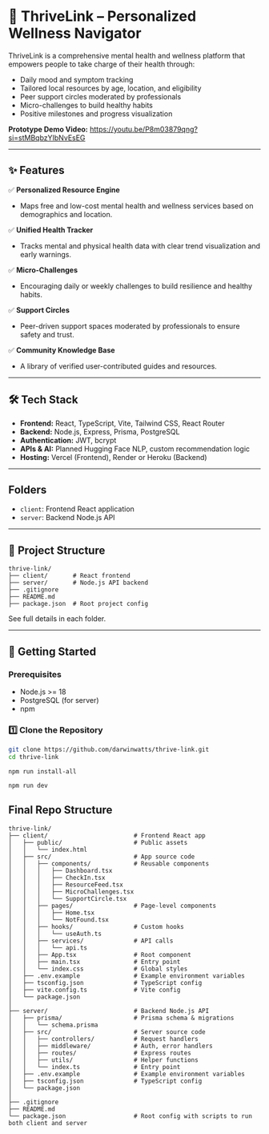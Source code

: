 # 🌿 ThriveLink – Personalized Wellness Navigator

ThriveLink is a comprehensive mental health and wellness platform that empowers people to take charge of their health through:
- Daily mood and symptom tracking
- Tailored local resources by age, location, and eligibility
- Peer support circles moderated by professionals
- Micro-challenges to build healthy habits
- Positive milestones and progress visualization

**Prototype Demo Video:** https://youtu.be/P8m03879qng?si=stMBqbzYIbNvEsEG

---

## ✨ Features

✅ **Personalized Resource Engine**
- Maps free and low-cost mental health and wellness services based on demographics and location.

✅ **Unified Health Tracker**
- Tracks mental and physical health data with clear trend visualization and early warnings.

✅ **Micro-Challenges**
- Encouraging daily or weekly challenges to build resilience and healthy habits.

✅ **Support Circles**
- Peer-driven support spaces moderated by professionals to ensure safety and trust.

✅ **Community Knowledge Base**
- A library of verified user-contributed guides and resources.

---

## 🛠️ Tech Stack

- **Frontend:** React, TypeScript, Vite, Tailwind CSS, React Router
- **Backend:** Node.js, Express, Prisma, PostgreSQL
- **Authentication:** JWT, bcrypt
- **APIs & AI:** Planned Hugging Face NLP, custom recommendation logic
- **Hosting:** Vercel (Frontend), Render or Heroku (Backend)

---

## Folders
- `client`: Frontend React application
- `server`: Backend Node.js API

---

## 📂 Project Structure
```
thrive-link/
├── client/       # React frontend
├── server/       # Node.js API backend
├── .gitignore
├── README.md
├── package.json  # Root project config
```

See full details in each folder.

---

## 🚀 Getting Started

### Prerequisites

- Node.js >= 18
- PostgreSQL (for server)
- npm

### 1️⃣ Clone the Repository

```bash
git clone https://github.com/darwinwatts/thrive-link.git
cd thrive-link
```

```
npm run install-all
```

```
npm run dev
```

## Final Repo Structure

```
thrive-link/
├── client/                        # Frontend React app
│   ├── public/                    # Public assets
│   │   └── index.html
│   ├── src/                       # App source code
│   │   ├── components/            # Reusable components
│   │   │   ├── Dashboard.tsx
│   │   │   ├── CheckIn.tsx
│   │   │   ├── ResourceFeed.tsx
│   │   │   ├── MicroChallenges.tsx
│   │   │   └── SupportCircle.tsx
│   │   ├── pages/                 # Page-level components
│   │   │   ├── Home.tsx
│   │   │   └── NotFound.tsx
│   │   ├── hooks/                 # Custom hooks
│   │   │   └── useAuth.ts
│   │   ├── services/              # API calls
│   │   │   └── api.ts
│   │   ├── App.tsx                # Root component
│   │   ├── main.tsx               # Entry point
│   │   └── index.css              # Global styles
│   ├── .env.example               # Example environment variables
│   ├── tsconfig.json              # TypeScript config
│   ├── vite.config.ts             # Vite config
│   └── package.json
│
├── server/                        # Backend Node.js API
│   ├── prisma/                    # Prisma schema & migrations
│   │   └── schema.prisma
│   ├── src/                       # Server source code
│   │   ├── controllers/           # Request handlers
│   │   ├── middleware/            # Auth, error handlers
│   │   ├── routes/                # Express routes
│   │   ├── utils/                 # Helper functions
│   │   └── index.ts               # Entry point
│   ├── .env.example               # Example environment variables
│   ├── tsconfig.json              # TypeScript config
│   └── package.json
│
├── .gitignore
├── README.md
└── package.json                   # Root config with scripts to run both client and server
```

